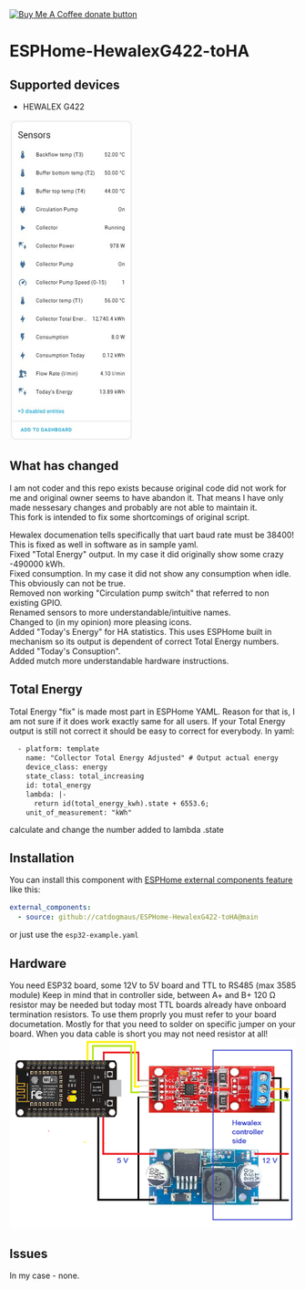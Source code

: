 <span class="badge-buymeacoffee">
<a href="https://ko-fi.com/catdog58928" title="Donate to this project using Ko-Fi"><img src="https://img.shields.io/badge/Buy_me_coffee_and_biscuits-donate-yellow.svg?logo=kofi" alt="Buy Me A Coffee donate button" /></a>
</span><br/> 

# ESPHome-HewalexG422-toHA
 

## Supported devices

* HEWALEX G422

![Hardware](https://github.com/catdogmaus/ESPHome-HewalexG422-toHA/blob/main/files/sensors.jpg)

## What has changed
I am not coder and this repo exists because original code did not work for me and original owner seems to have abandon it. That means I have only made nessesary changes and probably are not able to maintain it. <br/>
This fork is intended to fix some shortcomings of original script.<br/>

Hewalex documenation tells specifically that uart baud rate must be 38400! This is fixed as well in software as in sample yaml.<br/>
Fixed "Total Energy" output. In my case it did originally show some crazy -490000 kWh.<br/>
Fixed consumption. In my case it did not show any consumption when idle. This obviously can not be true.<br/>
Removed non working "Circulation pump switch" that referred to non existing GPIO.<br/>
Renamed sensors to more understandable/intuitive names.<br/>
Changed to (in my opinion) more pleasing icons.<br/>
Added "Today's Energy" for HA statistics. This uses ESPHome built in mechanism so its output is dependent of correct Total Energy numbers.<br/>
Added "Today's Consuption".<br/>
Added mutch more understandable hardware instructions.

## Total Energy

Total Energy "fix" is made most part in ESPHome YAML. Reason for that is, I am not sure if it does work exactly same for all users. If your Total Energy output is still not correct it should be easy to correct for everybody. In yaml:
```
  - platform: template
    name: "Collector Total Energy Adjusted" # Output actual energy
    device_class: energy
    state_class: total_increasing
    id: total_energy
    lambda: |-
      return id(total_energy_kwh).state + 6553.6;
    unit_of_measurement: "kWh"
```
calculate and change the number added to lambda .state 

## Installation

You can install this component with [ESPHome external components feature](https://esphome.io/components/external_components.html) like this:
```yaml
external_components:
  - source: github://catdogmaus/ESPHome-HewalexG422-toHA@main
```
or just use the `esp32-example.yaml` 

## Hardware 
You need ESP32 board, some 12V to 5V board and TTL to RS485 (max 3585 module)
Keep in mind that in controller side, between A+ and B+ 120 Ω resistor may be needed but today most TTL boards already have onboard termination resistors. To use them proprly you must refer to your board documetation. Mostly for that you need to solder on specific jumper on your board. When you data cable is short you may not need resistor at all!
![Hardware](https://github.com/catdogmaus/ESPHome-HewalexG422-toHA/blob/main/files/scema.png)

## Issues

In my case - none. 

